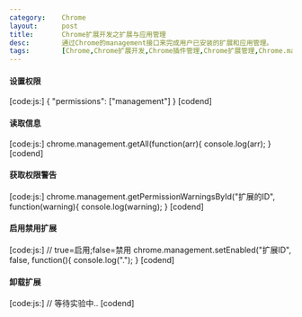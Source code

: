 ```yaml
---
category:    Chrome
layout:      post
title:       Chrome扩展开发之扩展与应用管理
desc:        通过Chrome的management接口来完成用户已安装的扩展和应用管理。
tags:        [Chrome,Chrome扩展开发,Chrome插件管理,Chrome扩展管理,Chrome.management]
---
```

#### 设置权限
[code:js:]
{
    "permissions": ["management"]
}
[codend]

#### 读取信息
[code:js:]
chrome.management.getAll(function(arr){
    console.log(arr);
}
[codend]

#### 获取权限警告
[code:js:]
chrome.management.getPermissionWarningsById("扩展的ID", function(warning){
    console.log(warning);
}
[codend]

#### 启用禁用扩展
[code:js:]
// true=启用;false=禁用
chrome.management.setEnabled("扩展ID", false, function(){
    console.log(".");
}
[codend]

#### 卸载扩展
[code:js:]
// 等待实验中..
[codend]
